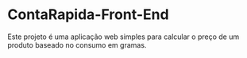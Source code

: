 # ContaRapida-Front-End
Este projeto é uma aplicação web simples para calcular o preço de um produto baseado no consumo em gramas.
